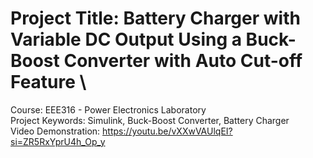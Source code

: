 # Project Title: Battery Charger with Variable DC Output Using a Buck-Boost Converter with Auto Cut-off Feature \
Course: EEE316 - Power Electronics Laboratory \
Project Keywords: Simulink, Buck-Boost Converter, Battery Charger \
Video Demonstration: https://youtu.be/vXXwVAUlqEI?si=ZR5RxYprU4h_Op_y
